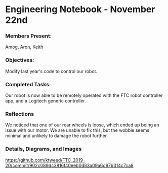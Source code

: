 # Engineering Notebook - November 22nd
### Members Present:
Amog, Aron, Keith

### Objectives:
Modify last year's code to control our robot.

### Completed Tasks:
Our robot is now able to be remotely operated with the FTC robot controller app, and a Logitech generic controller.

### Reflections
We noticed that one of our rear wheels is loose, which ended up being an issue with our motor. We are unable to fix this, but the wobble seems minimal and unlikely to damage the robot further.

### Details, Diagrams, and Images
https://github.com/ktweed/FTC_2019-20/commit/902c089dc3816f40eeb0d83a09a6d976314c7ca8